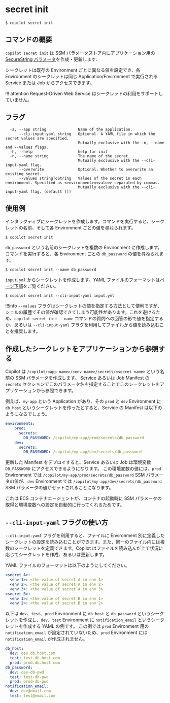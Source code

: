 # secret init
```
$ copilot secret init
```

## コマンドの概要
`copilot secret init` は SSM パラメータストア内にアプリケーション用の [SecureString パラメータ](https://docs.aws.amazon.com/ja_jp/systems-manager/latest/userguide/systems-manager-parameter-store.html#what-is-a-parameter)を作成・更新します.

シークレットは既存の Environment ごとに異なる値を設定でき、各 Environment のシークレットは同じ Application/Environment で実行される Service または Job からアクセスできます。

!!! attention 
    Request-Driven Web Service はシークレットの利用をサポートしていません。

## フラグ
```
  -a, --app string              Name of the application.
      --cli-input-yaml string   Optional. A YAML file in which the secret values are specified.
                                Mutually exclusive with the -n, --name and --values flags.
  -h, --help                    help for init
  -n, --name string             The name of the secret.
                                Mutually exclusive with the --cli-input-yaml flag.
      --overwrite               Optional. Whether to overwrite an existing secret.
      --values stringToString   Values of the secret in each environment. Specified as <environment>=<value> separated by commas.
                                Mutually exclusive with the --cli-input-yaml flag. (default [])
```
## 使用例
インタラクティブにシークレットを作成します。コマンドを実行すると、シークレットの名前、そして各 Environment ごとの値を尋ねられます。
```
$ copilot secret init
```

`db_password` という名前のシークレットを複数の Environment に作成します。コマンドを実行すると、各 Environment ごとの `db_password` の値を尋ねられます。
```
$ copilot secret init --name db_password
```
`input.yml` からシークレットを作成します。YAML ファイルのフォーマットは<a href="#secret-init-cli-input-yaml">ページ下部</a>をご覧ください。
```
$ copilot secret init --cli-input-yaml input.yml
```

!!!info
    `--values` フラグはシークレットの値を指定する方法として便利ですが、シェルの履歴でその値が確認できてしまう可能性があります。これを避けるため、`copilot secret init --name` コマンドの質問への回答の形で値を指定するか、あるいは `--cli-input-yaml` フラグを利用してファイルから値を読み込むことを推奨します。

## 作成したシークレットをアプリケーションから参照する

Copilot は `/copilot/<app name>/<env name>/secrets/<secret name>` という名前の SSM パラメータを作成します。
[Service](https://aws.github.io/copilot-cli/ja/docs/manifest/backend-service/#secrets) あるいは [Job](https://aws.github.io/copilot-cli/ja/docs/manifest/scheduled-job/#secrets) Manifest の `secrets` セクションでこのパラメータ名を指定することでこのシークレットをアプリケーションから参照できます。

例えば、`my-app` という Application があり、その `prod` と `dev` Environment に `db_host` というシークレットを作ったとすると、Service の Manifest は以下のようになるでしょう。
```yaml
environments:
    prod:
      secrets: 
        DB_PASSWORD: /copilot/my-app/prod/secrets/db_password
    dev:
      secrets:
        DB_PASSWORD: /copilot/my-app/dev/secrets/db_password
```
更新した Manifest をデプロイすると、Service あるいは Job は環境変数 `DB_PASSWORD` にアクセスできるようになります。
この環境変数の値には、`prod` Environment では `/copilot/my-app/prod/secrets/db_password` SSM パラメータの値が、`dev` Environment では `/copilot/my-app/dev/secrets/db_password` SSM パラメータの値がセットされることになります。

これは ECS コンテナエージェントが、コンテナの起動時に SSM パラメータの取得と環境変数への設定を自動的に行ってくれるためです。

## <span id="secret-init-cli-input-yaml">`--cli-input-yaml` フラグの使い方</span>
`--cli-input-yaml` フラグを利用すると、ファイルに Environment 別に定義したシークレットの設定を読み込むことができます。また、同一のファイル内には複数のシークレットを定義できます。Copilot はファイルを読み込んだ上で状況に応じてシークレットを作成、あるいは更新します。

YAML ファイルのフォーマットは以下のようにしてください。
```yaml
<secret A>:
  <env 1>: <the value of secret A in env 1>
  <env 2>: <the value of secret A in env 2>
  <env 3>: <the value of secret A in env 3>
<secret B>:
  <env 1>: <the value of secret B in env 1>
  <env 2>: <the value of secret B in env 2>
```

以下は `dev`、`test`、`prod` Environment に `db_host` と `db_password` というシークレットを作成し、`dev`、`test` Environment に `notification_email` というシークレットを作成する YAML の例です。
この例では `prod` Environment 用の `notification_email` が設定されていないため、`prod` Environment には `notification_email` が作成されません。
```yaml
db_host:
  dev: dev.db.host.com
  test: test.db.host.com
  prod: prod.db.host.com
db_password:
  dev: dev-db-pwd
  test: test-db-pwd
  prod: prod-db-pwd
notification_email:
  dev: dev@email.com
  test: test@email.com
```
